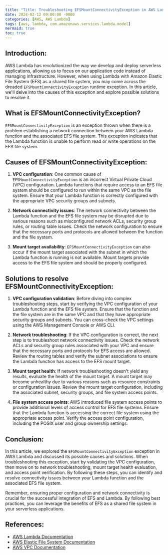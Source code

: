 ```yaml
---
title: "Title: Troubleshooting EFSMountConnectivityException in AWS Lambda"
date: 2024-02-12 09:00:00 -0000
categories: [AWS, AWS Lambda]
tags: [aws, lambda, com.amazonaws.services.lambda.model]
mermaid: true
toc: true
---
```



Introduction:
--------------
AWS Lambda has revolutionized the way we develop and deploy serverless applications, allowing us to focus on our application code instead of managing infrastructure. However, when using Lambda with Amazon Elastic File System (EFS) as a shared file system, you may come across the dreaded `EFSMountConnectivityException` runtime exception. In this article, we'll delve into the causes of this exception and explore possible solutions to resolve it.

What is EFSMountConnectivityException?
----------------------------------------
`EFSMountConnectivityException` is an exception thrown when there is a problem establishing a network connection between your AWS Lambda function and the associated EFS file system. This exception indicates that the Lambda function is unable to perform read or write operations on the EFS file system.

Causes of EFSMountConnectivityException:
------------------------------------------
1. **VPC configuration**: One common cause of `EFSMountConnectivityException` is an incorrect Virtual Private Cloud (VPC) configuration. Lambda functions that require access to an EFS file system should be configured to run within the same VPC as the file system. Ensure that your Lambda function is correctly configured with the appropriate VPC security groups and subnets.

2. **Network connectivity issues**: The network connectivity between the Lambda function and the EFS file system may be disrupted due to various reasons such as misconfigured network ACLs, security group rules, or routing table issues. Check the network configuration to ensure that the necessary ports and protocols are allowed between the function and the file system.

3. **Mount target availability**: `EFSMountConnectivityException` can also occur if the mount target associated with the subnet in which the Lambda function is running is not available. Mount targets provide access to the EFS file system and should be properly configured.

Solutions to resolve EFSMountConnectivityException:
---------------------------------------------------

1. **VPC configuration validation**:
Before diving into complex troubleshooting steps, start by verifying the VPC configuration of your Lambda function and the EFS file system. Ensure that the function and the file system are in the same VPC and that they have appropriate security groups and subnets. You can cross-check the VPC settings using the AWS Management Console or AWS CLI.

2. **Network troubleshooting**:
If the VPC configuration is correct, the next step is to troubleshoot network connectivity issues. Check the network ACLs and security group rules associated with your VPC and ensure that the necessary ports and protocols for EFS access are allowed. Review the routing tables and verify the subnet associations to ensure the Lambda function has access to the EFS mount target.

3. **Mount target health**:
If network troubleshooting doesn't yield any results, evaluate the health of the mount target. A mount target may become unhealthy due to various reasons such as resource constraints or configuration issues. Review the mount target configuration, including the associated subnet, security groups, and file system access points.

4. **File system access points**:
AWS introduced file system access points to provide additional levels of access control for EFS file systems. Ensure that the Lambda function is accessing the correct file system using the appropriate access point. Verify the access point configuration, including the POSIX user and group ownership settings.

Conclusion:
------------
In this article, we explored the `EFSMountConnectivityException` exception in AWS Lambda and discussed its possible causes and solutions. When troubleshooting this exception, start by validating the VPC configuration, then move on to network troubleshooting, mount target health evaluation, and access point verification. By following these steps, you can identify and resolve connectivity issues between your Lambda function and the associated EFS file system.

Remember, ensuring proper configuration and network connectivity is crucial for the successful integration of EFS and Lambda. By following best practices, you can leverage the benefits of EFS as a shared file system in your serverless applications.

References:
-------------
- [AWS Lambda Documentation](https://docs.aws.amazon.com/lambda)
- [AWS Elastic File System Documentation](https://docs.aws.amazon.com/efs)
- [AWS VPC Documentation](https://docs.aws.amazon.com/vpc)